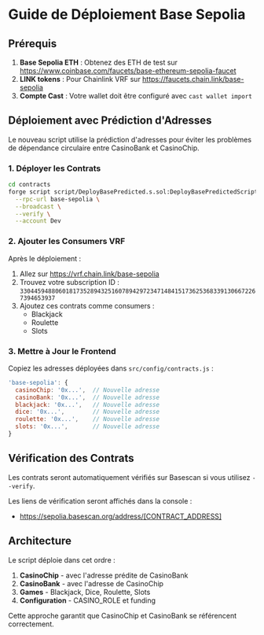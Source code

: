 # Guide de Déploiement Base Sepolia

## Prérequis

1. **Base Sepolia ETH** : Obtenez des ETH de test sur https://www.coinbase.com/faucets/base-ethereum-sepolia-faucet
2. **LINK tokens** : Pour Chainlink VRF sur https://faucets.chain.link/base-sepolia
3. **Compte Cast** : Votre wallet doit être configuré avec `cast wallet import`

## Déploiement avec Prédiction d'Adresses

Le nouveau script utilise la prédiction d'adresses pour éviter les problèmes de dépendance circulaire entre CasinoBank et CasinoChip.

### 1. Déployer les Contrats

```bash
cd contracts
forge script script/DeployBasePredicted.s.sol:DeployBasePredictedScript \
  --rpc-url base-sepolia \
  --broadcast \
  --verify \
  --account Dev
```

### 2. Ajouter les Consumers VRF

Après le déploiement :
1. Allez sur https://vrf.chain.link/base-sepolia
2. Trouvez votre subscription ID : `33044594880601817352894325160789429723471484151736253683391306672267394653937`
3. Ajoutez ces contrats comme consumers :
   - Blackjack
   - Roulette
   - Slots

### 3. Mettre à Jour le Frontend

Copiez les adresses déployées dans `src/config/contracts.js` :

```javascript
'base-sepolia': {
  casinoChip: '0x...',  // Nouvelle adresse
  casinoBank: '0x...',  // Nouvelle adresse
  blackjack: '0x...',   // Nouvelle adresse
  dice: '0x...',        // Nouvelle adresse
  roulette: '0x...',    // Nouvelle adresse
  slots: '0x...',       // Nouvelle adresse
}
```

## Vérification des Contrats

Les contrats seront automatiquement vérifiés sur Basescan si vous utilisez `--verify`.

Les liens de vérification seront affichés dans la console :
- https://sepolia.basescan.org/address/[CONTRACT_ADDRESS]

## Architecture

Le script déploie dans cet ordre :
1. **CasinoChip** - avec l'adresse prédite de CasinoBank
2. **CasinoBank** - avec l'adresse de CasinoChip
3. **Games** - Blackjack, Dice, Roulette, Slots
4. **Configuration** - CASINO_ROLE et funding

Cette approche garantit que CasinoChip et CasinoBank se référencent correctement.